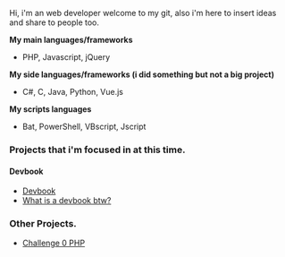 
Hi, i'm an web developer welcome to my git, also i'm here to insert ideas and share to people too.

**My main languages/frameworks**
- PHP, Javascript, jQuery

**My side languages/frameworks (i did something but not a big project)**
- C#, C, Java, Python, Vue.js

**My scripts languages**
- Bat, PowerShell, VBscript, Jscript

### Projects that i'm focused in at this time.

#### Devbook
- [Devbook](https://github.com/hiagosilverio/web-devbook/wiki)
- [What is a devbook btw?](https://github.com/hiagosilverio/web-devbook)

### Other Projects.

- [Challenge 0 PHP](https://github.com/hiagosilverio/challenge-0-php/blob/master/README.md)

